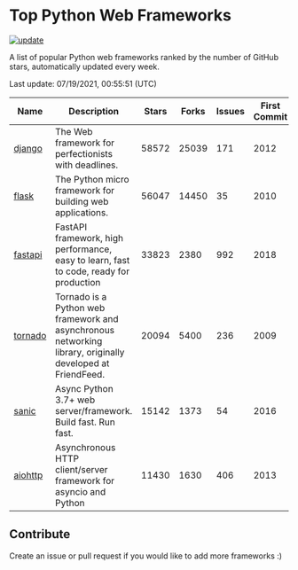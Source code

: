 # Top Python Web Frameworks

[![update](https://github.com/sunnysid3up/python-web-frameworks/actions/workflows/update.yml/badge.svg)](https://github.com/sunnysid3up/python-web-frameworks/actions/workflows/update.yml)

A list of popular Python web frameworks ranked by the number of GitHub stars, automatically updated every week.

Last update: 07/19/2021, 00:55:51 (UTC)

| Name          | Description          | Stars                     | Forks          | Issues               | First Commit        | Last Commit         |
|---------------|----------------------|---------------------------|----------------|----------------------|---------------------|---------------------|
| [django](https://github.com/django/django) | The Web framework for perfectionists with deadlines. | 58572 | 25039 | 171 | 2012 | 2021-07-19 |
| [flask](https://github.com/pallets/flask) | The Python micro framework for building web applications. | 56047 | 14450 | 35 | 2010 | 2021-07-18 |
| [fastapi](https://github.com/tiangolo/fastapi) | FastAPI framework, high performance, easy to learn, fast to code, ready for production | 33823 | 2380 | 992 | 2018 | 2021-07-19 |
| [tornado](https://github.com/tornadoweb/tornado) | Tornado is a Python web framework and asynchronous networking library, originally developed at FriendFeed. | 20094 | 5400 | 236 | 2009 | 2021-07-18 |
| [sanic](https://github.com/sanic-org/sanic) | Async Python 3.7+ web server/framework. Build fast. Run fast. | 15142 | 1373 | 54 | 2016 | 2021-07-18 |
| [aiohttp](https://github.com/aio-libs/aiohttp) | Asynchronous HTTP client/server framework for asyncio and Python | 11430 | 1630 | 406 | 2013 | 2021-07-18 |

## Contribute 

Create an issue or pull request if you would like to add more frameworks :)